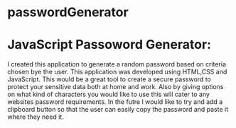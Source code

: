 # passwordGenerator
<h1> JavaScript Passoword Generator:</h1>
<p>I created this application to generate a random password based on criteria chosen bye the user. This application was developed using HTML,CSS and JavaScript.
This would be a great tool to create a secure password to protect your sensitive data both at home and work. Also by giving options on what kind of characters you would like to use this will cater to any websites password requirements. In the futre I would like to try and add a clipboard button so that the user can easily copy the password and paste it where they need it.</p>
